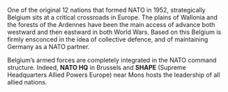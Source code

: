 One of the original 12 nations that formed NATO in 1952, strategically
Belgium sits at a critical crossroads in Europe. The plains of Wallonia
and the forests of the Ardennes have been the main access of advance
both westward and then eastward in both World Wars. Based on this
Belgium is firmly ensconced in the idea of collective defence, and of
maintaining Germany as a NATO partner.

Belgium’s armed forces are completely integrated in the NATO command
structure. Indeed, **NATO HQ** in Brussels and **SHAPE** (Supreme
Headquarters Allied Powers Europe) near Mons hosts the leadership of all
allied nations.
